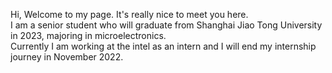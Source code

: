 Hi, Welcome to my page. It's really nice to meet you here.  
I am a senior student who will graduate from Shanghai Jiao Tong University in 2023, majoring in microelectronics.  
Currently I am working at the intel as an intern and I will end my internship journey in November 2022.
